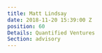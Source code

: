 ```yaml
---
title: Matt Lindsay
date: 2018-11-20 15:39:00 Z
position: 60
Details: Quantified Ventures
Section: advisory
---
```


